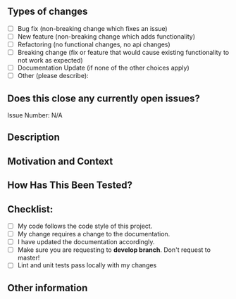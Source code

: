 <!--- Provide a general summary of your changes in the Title above -->

## Types of changes
<!--- What types of changes does your code introduce? Put an `x` in all the boxes that apply: -->
- [ ] Bug fix (non-breaking change which fixes an issue)
- [ ] New feature (non-breaking change which adds functionality)
- [ ] Refactoring (no functional changes, no api changes)
- [ ] Breaking change (fix or feature that would cause existing functionality to not work as expected)
- [ ] Documentation Update (if none of the other choices apply)
- [ ] Other (please describe): 

## Does this close any currently open issues?
Issue Number: N/A

## Description
<!--- Describe your changes in detail -->

## Motivation and Context
<!--- Why is this change required? What problem does it solve? -->
<!--- If it fixes an open issue, please link to the issue here. -->

## How Has This Been Tested?
<!--- Please describe in detail how you tested your changes. -->
<!--- Include details of your testing environment, tests ran to see how -->
<!--- your change affects other areas of the code, etc. -->

## Checklist:
<!--- Go over all the following points, and put an `x` in all the boxes that apply. -->
<!--- If you're unsure about any of these, don't hesitate to ask. We're here to help! -->
- [ ] My code follows the code style of this project.
- [ ] My change requires a change to the documentation.
- [ ] I have updated the documentation accordingly.
- [ ] Make sure you are requesting to **develop branch**. Don't request to master!
- [ ] Lint and unit tests pass locally with my changes

## Other information
<!-- Any other information that is important to this PR such as screenshots of how the component looks before and after the change. -->